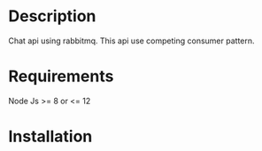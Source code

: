 # Description

Chat api using rabbitmq. This api use competing consumer pattern.

# Requirements

Node Js >= 8 or <= 12

# Installation


